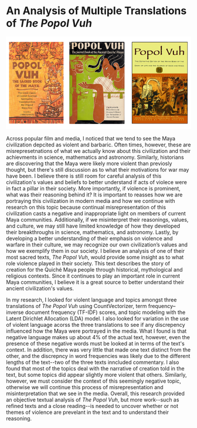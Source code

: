 # An Analysis of Multiple Translations of *The Popol Vuh*

![Three Translations of *The Popol Vuh*](popol_vuh.jpeg)

Across popular film and media, I noticed that we tend to see the Maya civilization depcited as violent and barbaric. Often times, however, these are misrepresetnations of what we actually know about this civilization and their achievments in science, mathematics and astronomy. Similarly, historians are discovering that the Maya were likely more violent than previosly thought, but there's still discussion as to what their motivations for war may have been. I believe there is still room for careful analysis of this civilization's values and beliefs to better understand if acts of violece were in fact a pillar in their society. More importantly, if violence is prominent, what was their reasoning behind it? It is important to reasses how we are portraying this civilization in modern media and how we continue with research on this topic because continual misrepresentation of this civilization casts a negative and inappropriate light on members of current Maya communities. Additionally, if we misinterpret their reasonings, values, and culture, we may still have limited knowledge of how they developed their breakthroughs in science, mathematics, and astronomy. Lastly, by developing a better understanding of their emphasis on violence and warfare in
their culture, we may recognize our own civilization’s values and how we exemplify them in our society. I believe an analysis of one of their most sacred texts, *The Popol Vuh*, would provide some insight as to what role violence played in their society. This text describes the story of creation for the Quiché Maya people through historical, mythological and religious contexts. Since it continues to play an important role in current Maya communities, I believe it is a great source to better understand their ancient civilization's values. 

In my research, I looked for violent language and topics amongst three translations of *The Popol Vuh* using CountVectorizer, term frequency–inverse document frequency (TF-IDF) scores, and topic modeling with the Latent Dirichlet Allocation (LDA) model. I also looked for variation in the use of violent language acorss the three translations to see if any discrepency influenced how the Maya were portrayed in the media. What I found is that negative language makes up about 4% of the actual text, however, even the presence of these negative words must be looked at in terms of the text's context. In addition, there was very little that made one text distinct from the other, and the discrepncy in word frequencies was likely due to the different lengths of the text--two of the three texts inncluded commentary. I also found that most of the topics deal with the narrative of creation told in the text, but some topics did appear slightly more violent that others. Similarly, however, we must consider the context of this seemingly negative topic, otherwise we will continue this process of misrepresentation and misinterpretation that we see in the media. Overall, this research provided an objective textual analysis of *The Popol Vuh*, but more work--such as refined texts and a close reading--is needed to uncover whether or not themes of violence are prevelant in the text and to understand their reasoning. 
